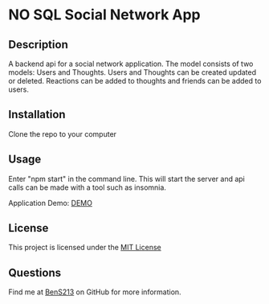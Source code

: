 # NO SQL Social Network App
## Description
A backend api for a social network application. The model consists of two models: Users and Thoughts. Users and Thoughts can be created updated or deleted. Reactions can be added to thoughts and friends can be added to users.

## Installation
Clone the repo to your computer

## Usage
Enter "npm start" in the command line. This will start the server and api calls can be made with a tool such as insomnia. 

Application Demo: [DEMO](https://youtu.be/4tkq7flS4HI)

## License

This project is licensed under the [MIT License](https://opensource.org/licenses/MIT)

## Questions

Find me at [BenS213](https://github.com/BenS213) on GitHub for more information.